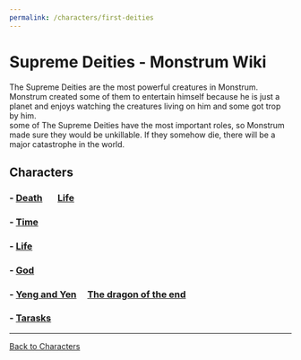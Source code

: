 ```yaml
---
permalink: /characters/first-deities
---
```

# Supreme Deities - Monstrum Wiki

The Supreme Deities are the most powerful creatures in Monstrum. Monstrum created some of them to entertain himself because he is just a planet and enjoys watching the creatures living on him and some got trop by him.   
some of The Supreme Deities have the most important roles, so Monstrum made sure they would be unkillable. If they somehow die, there will be a major catastrophe in the world.

## Characters
### - [Death](first-deities/death.md) &nbsp;&nbsp;&nbsp;&nbsp;&nbsp;&nbsp;[Life](Life.md)
### - [Time](first-deities/Time.md)
### - [Life](first-deities/Life.md)
### - [God](first-deities/God.md)
### - [Yeng and Yen](first-deities/Yeng_and_Yen.md)  &nbsp;&nbsp;&nbsp;   [The dragon of the end](first-deities/The_dragon_of_the_end.md)
### - [Tarasks](first-deities/Tarasks.md)
---

[Back to Characters](characters.md)
